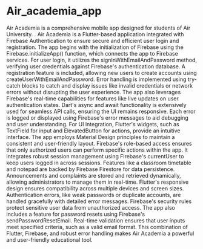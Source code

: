 # Air_academia_app
Air Academia is a comprehensive mobile app designed for students of Air University. .
Air Academia is a Flutter-based application integrated with Firebase Authentication to ensure secure and efficient user login and registration. The app begins with the initialization of Firebase using the Firebase.initializeApp() function, which connects the app to Firebase services. For user login, it utilizes the signInWithEmailAndPassword method, verifying user credentials against Firebase's authentication database. A registration feature is included, allowing new users to create accounts using createUserWithEmailAndPassword. Error handling is implemented using try-catch blocks to catch and display issues like invalid credentials or network errors without disrupting the user experience. The app also leverages Firebase's real-time capabilities for features like live updates on user authentication states. Dart's async and await functionality is extensively used for seamless API calls, ensuring the UI remains responsive. Each error is logged or displayed using Firebase's error messages to aid debugging and user understanding. For UI integration, Flutter's widgets, such as TextField for input and ElevatedButton for actions, provide an intuitive interface. The app employs Material Design principles to maintain a consistent and user-friendly layout. Firebase's role-based access ensures that only authorized users can perform specific actions within the app. It integrates robust session management using Firebase's currentUser to keep users logged in across sessions. Features like a classroom timetable and notepad are backed by Firebase Firestore for data persistence. Announcements and complaints are stored and retrieved dynamically, allowing administrators to manage them in real-time. Flutter's responsive design ensures compatibility across multiple devices and screen sizes. Authentication errors, like weak passwords or duplicate accounts, are handled gracefully with detailed error messages. Firebase's security rules protect sensitive user data from unauthorized access. The app also includes a feature for password resets using Firebase's sendPasswordResetEmail. Real-time validation ensures that user inputs meet specified criteria, such as a valid email format. This combination of Flutter, Firebase, and robust error handling makes Air Academia a powerful and user-friendly educational tool.
